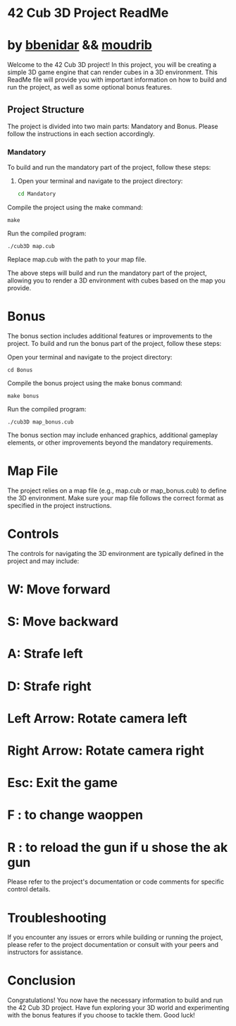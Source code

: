 # 42 Cub 3D Project ReadMe
# by [bbenidar](https://github.com/bbenidar) && [moudrib](https://github.com/mouadd55)

Welcome to the 42 Cub 3D project! In this project, you will be creating a simple 3D game engine that can render cubes in a 3D environment. This ReadMe file will provide you with important information on how to build and run the project, as well as some optional bonus features.

## Project Structure

The project is divided into two main parts: Mandatory and Bonus. Please follow the instructions in each section accordingly.

### Mandatory

To build and run the mandatory part of the project, follow these steps:

1. Open your terminal and navigate to the project directory:

   ```bash
   cd Mandatory
Compile the project using the make command:

```
make
```
Run the compiled program:

```
./cub3D map.cub
```
Replace map.cub with the path to your map file.

The above steps will build and run the mandatory part of the project, allowing you to render a 3D environment with cubes based on the map you provide.

# Bonus
The bonus section includes additional features or improvements to the project. To build and run the bonus part of the project, follow these steps:

Open your terminal and navigate to the project directory:

```
cd Bonus
```
Compile the bonus project using the make bonus command:

```
make bonus
```
Run the compiled program:
```
./cub3D map_bonus.cub
```

The bonus section may include enhanced graphics, additional gameplay elements, or other improvements beyond the mandatory requirements.

# Map File
The project relies on a map file (e.g., map.cub or map_bonus.cub) to define the 3D environment. Make sure your map file follows the correct format as specified in the project instructions.

# Controls
The controls for navigating the 3D environment are typically defined in the project and may include:

# W: Move forward
# S: Move backward
# A: Strafe left
# D: Strafe right
# Left Arrow: Rotate camera left
# Right Arrow: Rotate camera right
# Esc: Exit the game
# F : to change waoppen
# R : to reload the gun if u shose the ak gun
Please refer to the project's documentation or code comments for specific control details.

# Troubleshooting
If you encounter any issues or errors while building or running the project, please refer to the project documentation or consult with your peers and instructors for assistance.

# Conclusion
Congratulations! You now have the necessary information to build and run the 42 Cub 3D project. Have fun exploring your 3D world and experimenting with the bonus features if you choose to tackle them. Good luck!

